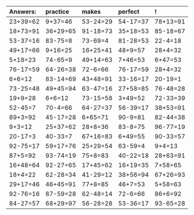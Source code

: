 | Answers: | practice | makes | perfect | ! |
| :--- | :--- | :--- | :--- | :--- |
| 23+39=62 | 9+37=46 | 53-24=29 | 54-17=37 | 78+13=91 | 
| 18+73=91 | 36+29=65 | 91-18=73 | 35+18=53 | 85-18=67 | 
| 53-37=16 | 83-75=8 | 73-69=4 | 81-28=53 | 22-4=18 | 
| 49+17=66 | 9+16=25 | 16+25=41 | 48+9=57 | 28+4=32 | 
| 5+18=23 | 74-65=9 | 49+14=63 | 7+46=53 | 6+47=53 | 
| 76-17=59 | 64-26=38 | 72-6=66 | 76-17=59 | 28+4=32 | 
| 6+6=12 | 83-14=69 | 43+48=91 | 33-16=17 | 20-19=1 | 
| 73-25=48 | 49+45=94 | 63-47=16 | 27+58=85 | 76-48=28 | 
| 19+9=28 | 6+6=12 | 73-15=58 | 3+49=52 | 72-33=39 | 
| 52-45=7 | 70-4=66 | 64-27=37 | 56-39=17 | 38+53=91 | 
| 89+3=92 | 45-17=28 | 6+65=71 | 90-9=81 | 82-44=38 | 
| 9+3=12 | 25+37=62 | 28+8=36 | 83-8=75 | 96-77=19 | 
| 20-17=3 | 40-33=7 | 67+16=83 | 6+49=55 | 90-33=57 | 
| 92-75=17 | 59+17=76 | 25+29=54 | 63-59=4 | 9+4=13 | 
| 87+5=92 | 93-74=19 | 75+8=83 | 40-22=18 | 28+63=91 | 
| 16+48=64 | 92-27=65 | 17+45=62 | 16+19=35 | 7+58=65 | 
| 18+4=22 | 62-28=34 | 41-29=12 | 38+56=94 | 67+26=93 | 
| 29+17=46 | 46+45=91 | 77+8=85 | 46+7=53 | 5+58=63 | 
| 92-76=16 | 87-59=28 | 62-48=14 | 72-6=66 | 86+6=92 | 
| 84-27=57 | 68+29=97 | 56-28=28 | 53-36=17 | 93-65=28 | 

